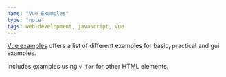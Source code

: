 ```yaml
---
name: "Vue Examples"
type: "note"
tags: web-development, javascript, vue
---
```




[Vue examples](https://vuejs.org/examples/#hello-world) offers a list of different examples for basic, practical and gui examples.

Includes examples using `v-for` for other HTML elements.


